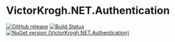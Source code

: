 # VictorKrogh.NET.Authentication

[![GitHub release](https://img.shields.io/github/release/VictorKroghDotNet/VictorKrogh.NET.Authentication.svg)](https://github.com/VictorKroghDotNet/VictorKrogh.NET.Authentication/releases)
[![Build Status](https://github.com/VictorKroghDotNet/VictorKrogh.NET.Authentication/actions/workflows/CI.yml/badge.svg?branch=master)](https://github.com/VictorKroghDotNet/VictorKrogh.NET.Authentication/actions/workflows/CI.yml)
[![NuGet version (VictorKrogh.NET.Authentication)](https://img.shields.io/nuget/v/VictorKrogh.NET.Authentication.svg?style=flat-square)](https://www.nuget.org/packages/VictorKrogh.NET.Authentication/)
